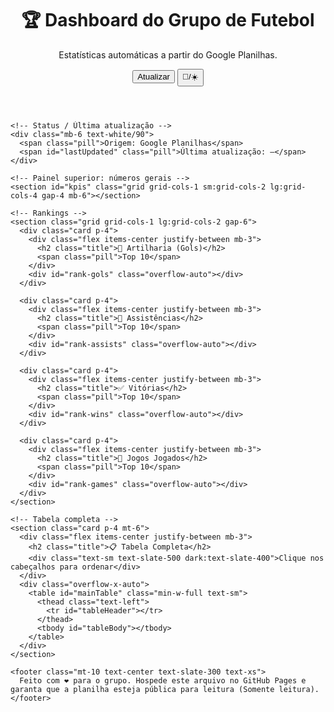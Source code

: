 <!DOCTYPE html>
<html lang="pt-BR">
<head>
  <meta charset="utf-8" />
  <meta name="viewport" content="width=device-width, initial-scale=1" />
  <title>Dashboard do Grupo de Futebol</title>
  <!-- Tailwind via CDN -->
  <script src="https://cdn.tailwindcss.com"></script>
  <script>
    tailwind.config = {
      theme: {
        extend: {
          colors: {
            pitch: {
              900: '#0a1f0d',
              700: '#0e3313',
              500: '#165a22',
              300: '#1f8a34',
            },
          }
        }
      }
    }
  </script>
  <style>
    .card { @apply rounded-2xl shadow-xl bg-white/90 dark:bg-slate-900/80 backdrop-blur border border-slate-200/40 dark:border-slate-700/40; }
    .pill { @apply text-xs font-medium px-2 py-1 rounded-full bg-slate-100 dark:bg-slate-800; }
    .title { @apply text-lg font-semibold; }
  </style>
</head>
<body class="min-h-screen bg-gradient-to-b from-pitch-900 via-pitch-700 to-pitch-900 text-slate-900 dark:text-slate-100">
  <div class="max-w-6xl mx-auto p-4 sm:p-8">
    <!-- Header -->
    <header class="flex flex-col gap-4 sm:flex-row sm:items-end sm:justify-between mb-6">
      <div>
        <h1 class="text-3xl sm:text-4xl font-extrabold tracking-tight text-white">🏆 Dashboard do Grupo de Futebol</h1>
        <p class="text-slate-200/90">Estatísticas automáticas a partir do Google Planilhas.</p>
      </div>
      <div class="flex gap-2">
        <button id="refreshBtn" class="px-4 py-2 rounded-xl bg-white/90 hover:bg-white text-pitch-700 font-semibold shadow">Atualizar</button>
        <button id="toggleTheme" class="px-4 py-2 rounded-xl bg-transparent border border-white/60 text-white hover:bg-white/10">🌙/☀️</button>
      </div>
    </header>

    <!-- Status / Última atualização -->
    <div class="mb-6 text-white/90">
      <span class="pill">Origem: Google Planilhas</span>
      <span id="lastUpdated" class="pill">Última atualização: —</span>
    </div>

    <!-- Painel superior: números gerais -->
    <section id="kpis" class="grid grid-cols-1 sm:grid-cols-2 lg:grid-cols-4 gap-4 mb-6"></section>

    <!-- Rankings -->
    <section class="grid grid-cols-1 lg:grid-cols-2 gap-6">
      <div class="card p-4">
        <div class="flex items-center justify-between mb-3">
          <h2 class="title">🥅 Artilharia (Gols)</h2>
          <span class="pill">Top 10</span>
        </div>
        <div id="rank-gols" class="overflow-auto"></div>
      </div>

      <div class="card p-4">
        <div class="flex items-center justify-between mb-3">
          <h2 class="title">🎯 Assistências</h2>
          <span class="pill">Top 10</span>
        </div>
        <div id="rank-assists" class="overflow-auto"></div>
      </div>

      <div class="card p-4">
        <div class="flex items-center justify-between mb-3">
          <h2 class="title">✅ Vitórias</h2>
          <span class="pill">Top 10</span>
        </div>
        <div id="rank-wins" class="overflow-auto"></div>
      </div>

      <div class="card p-4">
        <div class="flex items-center justify-between mb-3">
          <h2 class="title">📅 Jogos Jogados</h2>
          <span class="pill">Top 10</span>
        </div>
        <div id="rank-games" class="overflow-auto"></div>
      </div>
    </section>

    <!-- Tabela completa -->
    <section class="card p-4 mt-6">
      <div class="flex items-center justify-between mb-3">
        <h2 class="title">📋 Tabela Completa</h2>
        <div class="text-sm text-slate-500 dark:text-slate-400">Clique nos cabeçalhos para ordenar</div>
      </div>
      <div class="overflow-x-auto">
        <table id="mainTable" class="min-w-full text-sm">
          <thead class="text-left">
            <tr id="tableHeader"></tr>
          </thead>
          <tbody id="tableBody"></tbody>
        </table>
      </div>
    </section>

    <footer class="mt-10 text-center text-slate-300 text-xs">
      Feito com ❤ para o grupo. Hospede este arquivo no GitHub Pages e garanta que a planilha esteja pública para leitura (Somente leitura).
    </footer>
  </div>

  <script>
    // ======= CONFIGURAÇÃO (coloquei tua chave e planilha) =======
    const API_KEY = 'AIzaSyCL19ds6YqVOv5vV-zygBjeC-byy-rDPfM';
    // Corrigi o link (faltava o 'h' em https) e extraí o ID:
    const SPREADSHEET_ID = '1TvrVT8ksYYMlpw8gkKIFvpnnCf02J8uYTkhHc5c0vdo';

    // ======= HELPERS =======
    const qs = (s, el=document) => el.querySelector(s);
    const qsa = (s, el=document) => [...el.querySelectorAll(s)];
    const fmt = (v) => Number.isFinite(v) ? v.toLocaleString('pt-BR') : '-';

    function normalizeHeader(h) {
      return String(h || '')
        .trim()
        .toLowerCase()
        .normalize('NFD').replace(/\p{Diacritic}/gu, '') // remove acentos
        .replace(/\s+/g, ' ');
    }

    function toNumber(v) {
      if (v === null || v === undefined) return 0;
      // troca vírgula por ponto se vier como texto brasileiro
      const s = String(v).trim().replace(',', '.');
      const n = parseFloat(s);
      return Number.isFinite(n) ? n : 0;
    }

    function sortBy(arr, key, desc=true) {
      return [...arr].sort((a,b) => {
        const av = toNumber(a[key]);
        const bv = toNumber(b[key]);
        return desc ? (bv - av) : (av - bv);
      });
    }

    function createTable(rows, container, opts={}) {
      const {limit=null, columns=null} = opts;
      const data = limit ? rows.slice(0, limit) : rows;
      if (!data.length) { container.innerHTML = '<div class="text-slate-500">Sem dados</div>'; return; }
      const cols = columns || Object.keys(data[0]);

      const html = `
        <table class="min-w-full text-sm">
          <thead>
            <tr class="border-b border-slate-200 dark:border-slate-700">
              ${cols.map(c => `<th class="py-2 pr-3 font-semibold text-slate-700 dark:text-slate-200">${c}</th>`).join('')}
            </tr>
          </thead>
          <tbody>
            ${data.map((r, i) => `
              <tr class="border-b border-slate-100/70 dark:border-slate-800/60">
                ${cols.map((c, j) => `<td class="py-1.5 pr-3 ${j===0?'font-medium':''}">${r[c] ?? ''}</td>`).join('')}
              </tr>
            `).join('')}
          </tbody>
        </table>`;
      container.innerHTML = html;
    }

    function renderKPIs(players) {
      const totalJogos = players.reduce((s,p)=> s + toNumber(p['JOGOS JOGADOS']||p['jogos']), 0);
      const totalGols = players.reduce((s,p)=> s + toNumber(p['GOLS']||p['gols']), 0);
      const totalAssists = players.reduce((s,p)=> s + toNumber(p['ASSISTENCIAS']||p['assistencias']), 0);
      const totalVitorias = players.reduce((s,p)=> s + toNumber(p['VITORIAS']||p['vitorias']), 0);

      const items = [
        {label:'Gols da temporada', value: totalGols, emoji:'🥅'},
        {label:'Assistências', value: totalAssists, emoji:'🎯'},
        {label:'Vitórias somadas', value: totalVitorias, emoji:'✅'},
        {label:'Jogos registrados', value: totalJogos, emoji:'📅'},
      ];

      qs('#kpis').innerHTML = items.map(it => `
        <div class="card p-4 flex items-center gap-3">
          <div class="text-3xl">${it.emoji}</div>
          <div>
            <div class="text-2xl font-extrabold">${fmt(it.value)}</div>
            <div class="text-slate-500 dark:text-slate-400">${it.label}</div>
          </div>
        </div>
      `).join('');
    }

    function headerMap(headers) {
      const map = {};
      headers.forEach((h, idx) => {
        map[normalizeHeader(h)] = { name: String(h).trim(), idx };
      });
      return map;
    }

    function rowsToObjects(values) {
      if (!values || !values.length) return [];
      const headers = values[0];
      const map = headerMap(headers);
      const out = [];
      for (let i=1; i<values.length; i++) {
        const row = values[i];
        const obj = {};
        headers.forEach((h, c) => {
          obj[String(h).trim()] = row[c] ?? '';
        });
        // normalizações úteis (aliases):
        obj.id = obj['ID'] || obj['Id'] || obj['id'] || '';
        obj.nome = obj['NOME'] || obj['Nome'] || obj['nome'] || '';
        obj['JOGOS JOGADOS'] = obj['JOGOS JOGADOS'] || obj['Jogos Jogados'] || obj['jogos'] || '0';
        obj['VITORIAS'] = obj['VITÓRIAS'] || obj['VITORIAS'] || obj['Vitórias'] || obj['vitorias'] || '0';
        obj['GOLS'] = obj['GOLS'] || obj['Gols'] || obj['gols'] || '0';
        obj['ASSISTENCIAS'] = obj['Assistencias'] || obj['ASSISTÊNCIAS'] || obj['assistencias'] || '0';
        obj['GOLS TOMADOS'] = obj['Gols tomados'] || obj['gols tomados'] || obj['GOLS TOMADOS'] || '0';
        out.push(obj);
      }
      return out;
    }

    function renderMainTable(players) {
      // Cabeçalhos fixos na ordem desejada
      const columns = ['ID','NOME','JOGOS JOGADOS','VITORIAS','GOLS','ASSISTENCIAS','GOLS TOMADOS'];
      const thead = qs('#tableHeader');
      const tbody = qs('#tableBody');

      thead.innerHTML = columns.map((c, i)=>`<th data-col="${c}" class="py-2 pr-3 font-semibold cursor-pointer select-none">${c} ⬍</th>`).join('');

      function drawRows(rows) {
        tbody.innerHTML = rows.map(r => `
          <tr class="border-b border-slate-100/70 dark:border-slate-800/60">
            <td class="py-1.5 pr-3">${r['ID'] || r.id || ''}</td>
            <td class="py-1.5 pr-3 font-medium">${r['NOME'] || r.nome || ''}</td>
            <td class="py-1.5 pr-3">${fmt(toNumber(r['JOGOS JOGADOS']))}</td>
            <td class="py-1.5 pr-3">${fmt(toNumber(r['VITORIAS']))}</td>
            <td class="py-1.5 pr-3">${fmt(toNumber(r['GOLS']))}</td>
            <td class="py-1.5 pr-3">${fmt(toNumber(r['ASSISTENCIAS']))}</td>
            <td class="py-1.5 pr-3">${fmt(toNumber(r['GOLS TOMADOS']))}</td>
          </tr>
        `).join('');
      }

      drawRows(players);

      // Ordenação clicável
      qsa('th[data-col]').forEach(th => {
        let desc = true;
        th.addEventListener('click', () => {
          const col = th.getAttribute('data-col');
          const sorted = [...players].sort((a,b)=>{
            const av = toNumber(a[col]);
            const bv = toNumber(b[col]);
            return desc ? (bv - av) : (av - bv);
          });
          desc = !desc;
          drawRows(sorted);
        });
      });
    }

    function renderRankings(players) {
      const goals = sortBy(players, 'GOLS');
      const assists = sortBy(players, 'ASSISTENCIAS');
      const wins = sortBy(players, 'VITORIAS');
      const games = sortBy(players, 'JOGOS JOGADOS');

      createTable(goals.map((p,i)=>({Pos: i+1, Nome: p['NOME']||p.nome, Gols: toNumber(p['GOLS'])})), qs('#rank-gols'), {limit: 10});
      createTable(assists.map((p,i)=>({Pos: i+1, Nome: p['NOME']||p.nome, 'Assistências': toNumber(p['ASSISTENCIAS'])})), qs('#rank-assists'), {limit: 10});
      createTable(wins.map((p,i)=>({Pos: i+1, Nome: p['NOME']||p.nome, 'Vitórias': toNumber(p['VITORIAS'])})), qs('#rank-wins'), {limit: 10});
      createTable(games.map((p,i)=>({Pos: i+1, Nome: p['NOME']||p.nome, 'Jogos': toNumber(p['JOGOS JOGADOS'])})), qs('#rank-games'), {limit: 10});
    }

    async function fetchFirstSheetName() {
      const url = `https://sheets.googleapis.com/v4/spreadsheets/${SPREADSHEET_ID}?key=${API_KEY}`;
      const res = await fetch(url);
      if (!res.ok) throw new Error('Falha ao obter metadados da planilha');
      const data = await res.json();
      const sheet = data.sheets?.[0]?.properties?.title || 'Sheet1';
      return sheet;
    }

    async function fetchValues(range) {
      const url = `https://sheets.googleapis.com/v4/spreadsheets/${SPREADSHEET_ID}/values/${encodeURIComponent(range)}?key=${API_KEY}`;
      const res = await fetch(url);
      if (!res.ok) throw new Error('Falha ao obter valores (verifique se a planilha é pública).');
      const data = await res.json();
      return data.values || [];
    }

    async function loadData() {
      qs('#lastUpdated').textContent = 'Carregando…';
      try {
        const sheetName = await fetchFirstSheetName();
        // Pega um range largo para cobrir as colunas/linhas informadas
        const values = await fetchValues(`${sheetName}!A1:Z1000`);
        const players = rowsToObjects(values)
          .filter(p => (p['NOME'] || p.nome));

        renderKPIs(players);
        renderRankings(players);
        renderMainTable(players);

        const now = new Date();
        qs('#lastUpdated').textContent = `Última atualização: ${now.toLocaleString('pt-BR')}`;
      } catch (err) {
        console.error(err);
        qs('#lastUpdated').textContent = 'Erro ao carregar. Verifique permissões da planilha.';
      }
    }

    // Tema claro/escuro
    (function initTheme(){
      const root = document.documentElement;
      const saved = localStorage.getItem('theme') || 'dark';
      if (saved === 'dark') root.classList.add('dark');
      document.getElementById('toggleTheme').addEventListener('click', ()=>{
        root.classList.toggle('dark');
        localStorage.setItem('theme', root.classList.contains('dark') ? 'dark' : 'light');
      });
    })();

    document.getElementById('refreshBtn').addEventListener('click', loadData);
    loadData();
  </script>
</body>
</html>
